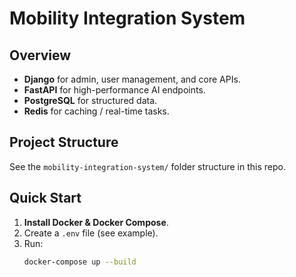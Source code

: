 # Mobility Integration System

## Overview
- **Django** for admin, user management, and core APIs.
- **FastAPI** for high-performance AI endpoints.
- **PostgreSQL** for structured data.
- **Redis** for caching / real-time tasks.

## Project Structure
See the `mobility-integration-system/` folder structure in this repo.

## Quick Start
1. **Install Docker & Docker Compose**.
2. Create a `.env` file (see example).
3. Run:
   ```bash
   docker-compose up --build
